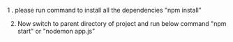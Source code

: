 1 . please run command to install all the dependencies "npm install"


2. Now switch to parent directory of project and run below command "npm start" or "nodemon app.js"
   
